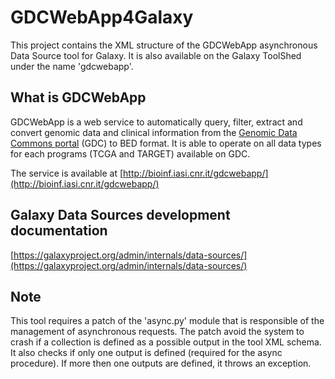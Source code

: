 # GDCWebApp4Galaxy
This project contains the XML structure of the GDCWebApp asynchronous Data Source tool for Galaxy.
It is also available on the Galaxy ToolShed under the name 'gdcwebapp'.

## What is GDCWebApp
GDCWebApp is a web service to automatically query, filter, extract and convert genomic data and clinical information from the [Genomic Data Commons portal](https://gdc.cancer.gov/) (GDC) to BED format. It is able to operate on all data types for each programs (TCGA and TARGET) available on GDC.

The service is available at [http://bioinf.iasi.cnr.it/gdcwebapp/](http://bioinf.iasi.cnr.it/gdcwebapp/)

## Galaxy Data Sources development documentation
[https://galaxyproject.org/admin/internals/data-sources/](https://galaxyproject.org/admin/internals/data-sources/)

## Note
This tool requires a patch of the 'async.py' module that is responsible of the management of asynchronous requests.
The patch avoid the system to crash if a collection is defined as a possible output in the tool XML schema. It also checks if only one output is defined (required for the async procedure). If more then one outputs are defined, it throws an exception.
